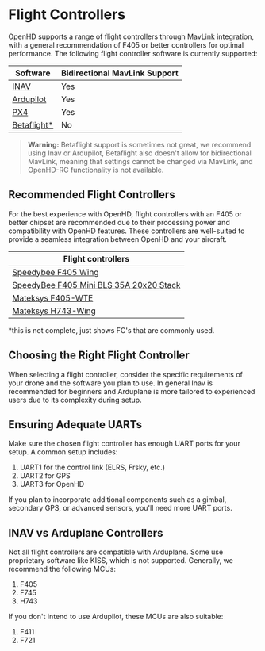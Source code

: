 # Flight Controllers

OpenHD supports a range of flight controllers through MavLink integration, with a general recommendation of F405 or better controllers for optimal performance. The following flight controller software is currently supported:

| Software             | Bidirectional MavLink Support |
| --------------       | ---------------------------- |
| [INAV](../software-setup/inav.md)                 | Yes                          |
| [Ardupilot](../software-setup/ardupilot.md)            | Yes                          |
| [PX4](../software-setup/px4.md)                  | Yes                          |
| [Betaflight*](../software-setup/betaflight.md)          | No                           |

> **Warning:** Betaflight support is sometimes not great, we recommend using Inav or Ardupilot, Betaflight also doesn't allow for bidirectional MavLink, meaning that settings cannot be changed via MavLink, and OpenHD-RC functionality is not available.


## Recommended Flight Controllers 

For the best experience with OpenHD, flight controllers with an F405 or better chipset are recommended due to their processing power and compatibility with OpenHD features. These controllers are well-suited to provide a seamless integration between OpenHD and your aircraft.

| Flight controllers   | 
| --------------       |
| [Speedybee F405 Wing](https://www.speedybee.com/speedybee-f405-wing-app-fixed-wing-flight-controller/) |
| [SpeedyBee F405 Mini BLS 35A 20x20 Stack](https://www.speedybee.com/speedybee-f405-mini-bls-35a-20x20-stack/) |
| [Mateksys F405-WTE](http://www.mateksys.com/?portfolio=f405-wte) |
| [Mateksys H743-Wing](http://www.mateksys.com/?portfolio=h743-wing-v2) 

*this is not complete, just shows FC's that are commonly used.


## Choosing the Right Flight Controller

When selecting a flight controller, consider the specific requirements of your drone and the software you plan to use. 
In general Inav is recommended for beginners and Arduplane is more tailored to experienced users due to its complexity during setup.

## Ensuring Adequate UARTs

Make sure the chosen flight controller has enough UART ports for your setup. A common setup includes:

1. UART1 for the control link (ELRS, Frsky, etc.)
2. UART2 for GPS
3. UART3 for OpenHD

If you plan to incorporate additional components such as a gimbal, secondary GPS, or advanced sensors, you'll need more UART ports.

## INAV vs Arduplane Controllers

Not all flight controllers are compatible with Arduplane. Some use proprietary software like KISS, which is not supported. Generally, we recommend the following MCUs:

1. F405
2. F745
3. H743

If you don't intend to use Ardupilot, these MCUs are also suitable:

1. F411
2. F721
